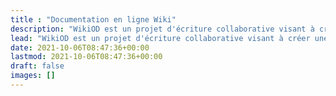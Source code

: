 ```yaml
---
title : "Documentation en ligne Wiki"
description: "WikiOD est un projet d'écriture collaborative visant à créer une documentation en ligne de la plus haute qualité sur tous les langages de programmation, sujets et concepts liés à l'éducation. Grâce à vos contributions, nous pouvons créer une ressource gratuite qui aide des millions de personnes en proposant des solutions aux problèmes de tous les concepts."
lead: "WikiOD est un projet d'écriture collaborative visant à créer une documentation en ligne de la plus haute qualité sur tous les langages de programmation, sujets et concepts liés à l'éducation. Grâce à vos contributions, nous pouvons créer une ressource gratuite qui aide des millions de personnes en proposant des solutions aux problèmes de tous les concepts."
date: 2021-10-06T08:47:36+00:00
lastmod: 2021-10-06T08:47:36+00:00
draft: false
images: []
---
```

